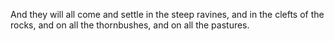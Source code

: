 And they will all come and settle in the steep ravines, and in the clefts of the rocks, and on all the thornbushes, and on all the pastures.
